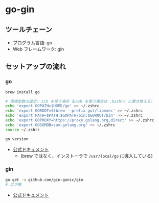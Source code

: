 # go-gin

## ツールチェーン

- プログラム言語: go
- Web フレームワーク: gin

## セットアップの流れ

### go

```bash
brew install go

# 環境変数の設定: zsh を使う場合（bash を使う場合は .bashrc に置き換える）
echo 'export GOPATH=$HOME/go' >> ~/.zshrc
echo 'export GOROOT=$(brew --prefix go)/libexec' >> ~/.zshrc
echo 'export PATH=$PATH:$GOPATH/bin:$GOROOT/bin' >> ~/.zshrc
echo 'export GOPROXY=https://proxy.golang.org,direct' >> ~/.zshrc
echo 'export GOSUMDB=sum.golang.org' >> ~/.zshrc
source ~/.zshrc

go version
```

- [公式ドキュメント](https://go.dev/doc/install)
  - (brew ではなく、インストーラで `/usr/local/go` に導入している)

### gin

```bash
go get -u github.com/gin-gonic/gin
# 以下略
```

- [公式ドキュメント](https://gin-gonic.com/docs/quickstart/)

